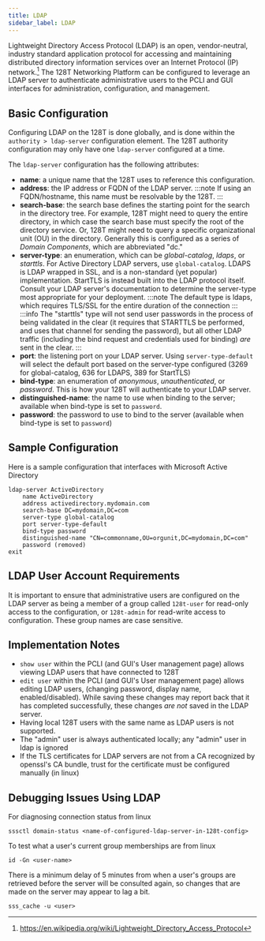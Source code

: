 ```yaml
---
title: LDAP
sidebar_label: LDAP
---
```


Lightweight Directory Access Protocol (LDAP) is an open, vendor-neutral, industry standard application protocol for accessing and maintaining distributed directory information services over an Internet Protocol (IP) network.[^1] The 128T Networking Platform can be configured to leverage an LDAP server to authenticate administrative users to the PCLI and GUI interfaces for administration, configuration, and management.

[^1]: https://en.wikipedia.org/wiki/Lightweight_Directory_Access_Protocol

## Basic Configuration
Configuring LDAP on the 128T is done globally, and is done within the `authority > ldap-server` configuration element. The 128T authority configuration may only have one `ldap-server` configured at a time.

The `ldap-server` configuration has the following attributes:

- **name**: a unique name that the 128T uses to reference this configuration.
- **address**: the IP address or FQDN of the LDAP server.
:::note
If using an FQDN/hostname, this name must be resolvable by the 128T.
:::
- **search-base**: the search base defines the starting point for the search in the directory tree. For example, 128T might need to query the entire directory, in which case the search base must specify the root of the directory service. Or, 128T might need to query a specific organizational unit (OU) in the directory. Generally this is configured as a series of _Domain Components_, which are abbreviated "dc."
- **server-type**: an enumeration, which can be _global-catalog_, _ldaps_, or _starttls_. For Active Directory LDAP servers, use `global-catalog`. LDAPS is LDAP wrapped in SSL, and is a non-standard (yet popular) implementation. StartTLS is instead built into the LDAP protocol itself. Consult your LDAP server's documentation to determine the server-type most appropriate for your deployment.
:::note
The default type is ldaps, which requires TLS/SSL for the entire duration of the connection
:::
:::info
The "starttls" type will not send user passwords in the process of being validated in the clear (it requires that STARTTLS be performed, and uses that channel for sending the password), but all other LDAP traffic (including the bind request and credentials used for binding) _are_ sent in the clear.
:::
- **port**: the listening port on your LDAP server. Using `server-type-default` will select the default port based on the server-type configured (3269 for global-catalog, 636 for LDAPS, 389 for StartTLS)
- **bind-type**: an enumeration of _anonymous_, _unauthenticated_, or _password_. This is how your 128T will authenticate to your LDAP server.
- **distinguished-name**: the name to use when binding to the server; available when bind-type is set to `password`.
- **password**: the password to use to bind to the server (available when bind-type is set to `password`)

## Sample Configuration
Here is a sample configuration that interfaces with Microsoft Active Directory
```
ldap-server ActiveDirectory
    name ActiveDirectory
    address activedirectory.mydomain.com
    search-base DC=mydomain,DC=com
    server-type global-catalog
    port server-type-default
    bind-type password
    distinguished-name "CN=commonname,OU=orgunit,DC=mydomain,DC=com"
    password (removed)
exit
```

## LDAP User Account Requirements
It is important to ensure that administrative users are configured on the LDAP server as being a member of a group called `128t-user` for read-only access to the configuration, or `128t-admin` for	 read-write access to configuration. These group names are case sensitive.

## Implementation Notes
- `show user` within the PCLI (and GUI's User management page) allows viewing LDAP users that have connected to 128T
- `edit user` within the PCLI (and GUI's User management page) allows editing LDAP users, (changing password, display name, enabled/disabled). While saving these changes may report back that it has completed successfully, these changes _are not_ saved in the LDAP server.
- Having local 128T users with the same name as LDAP users is not supported.
- The "admin" user is always authenticated locally;  any "admin" user in ldap is ignored
- If the TLS certificates for LDAP servers are not from a CA recognized by openssl's CA bundle, trust for the certificate must be configured manually (in linux)

## Debugging Issues Using LDAP
For diagnosing connection status from linux
```
sssctl domain-status <name-of-configured-ldap-server-in-128t-config>
```
To test what a user's current group memberships are from linux
```
id -Gn <user-name>
```
There is a minimum delay of 5 minutes from when a user's groups are retrieved before the server will be consulted again, so changes that are made on the server may appear to lag a bit.
```
sss_cache -u <user> 
```